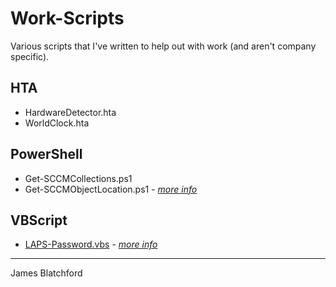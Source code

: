 # Work-Scripts

Various scripts that I've written to help out with work (and aren't company specific).

## HTA
 - HardwareDetector.hta
 - WorldClock.hta

## PowerShell
 - Get-SCCMCollections.ps1
 - Get-SCCMObjectLocation.ps1 - *[more info](http://gathrawn.jard.co.uk/2016/07/find-objects-within-folders-in-sccm.html)*
 
## VBScript
 - [LAPS-Password.vbs](VbScript/LAPS-Password.vbs) - *[more info](http://gathrawn.jard.co.uk/2017/07/retrieve-laps-microsofts-local-admin.html)*

----
James Blatchford

